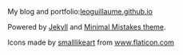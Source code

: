 My blog and portfolio:[leoguillaume.github.io](https://leoguillaume.github.io)

Powered by [Jekyll](https://jekyllrb.com/) and [Minimal Mistakes theme](https://github.com/mmistakes/minimal-mistakes).

Icons made by <a href="https://www.flaticon.com/free-icon/skateboard_1677729?term=skateboard&page=4&position=82" title="smalllikeart">smalllikeart</a> from <a href="https://www.flaticon.com/" title="Flaticon"> www.flaticon.com</a>
